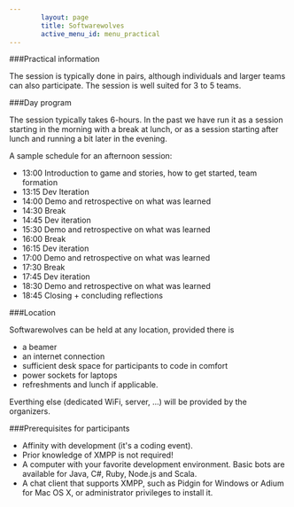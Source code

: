 ```yaml
---
        layout: page
        title: Softwarewolves
        active_menu_id: menu_practical
---
```


###Practical information

The session is typically done in pairs, although individuals and larger teams can also participate. The session is well suited for 3 to 5 teams.

###Day program

The session typically takes 6-hours. In the past we have run it as a session starting in the morning with a break at lunch, or as a session starting after lunch and running a bit later in the evening. 

A sample schedule for an afternoon session:

- 13:00 Introduction to game and stories, how to get started, team formation 
- 13:15 Dev Iteration
- 14:00 Demo and retrospective on what was learned
- 14:30 Break	
- 14:45 Dev iteration 
- 15:30 Demo and retrospective on what was learned
- 16:00 Break
- 16:15 Dev iteration
- 17:00 Demo and retrospective on what was learned
- 17:30 Break
- 17:45 Dev iteration
- 18:30 Demo and retrospective on what was learned
- 18:45 Closing + concluding reflections	

###Location

Softwarewolves can be held at any location, provided there is
- a beamer
- an internet connection
- sufficient desk space for participants to code in comfort
- power sockets for laptops
- refreshments and lunch if applicable.

Everthing else (dedicated WiFi, server, ...)  will be provided by the organizers.

###Prerequisites for participants

- Affinity with development (it's a coding event). 
- Prior knowledge of XMPP is not required!
- A computer with your favorite development environment. Basic bots are available for Java, C#, Ruby, Node.js and Scala.
- A chat client that supports XMPP, such as Pidgin for Windows or Adium for Mac OS X, or administrator privileges to install it.




